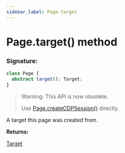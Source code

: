 ```yaml
---
sidebar_label: Page.target
---
```


# Page.target() method

### Signature:

```typescript
class Page {
  abstract target(): Target;
}
```

> Warning: This API is now obsolete.
>
> Use [Page.createCDPSession()](./puppeteer.page.createcdpsession.md) directly.

A target this page was created from.

**Returns:**

[Target](./puppeteer.target.md)
